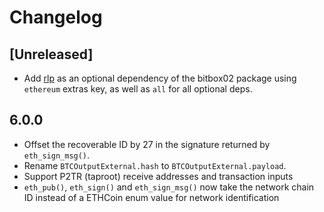 # Changelog

## [Unreleased]
- Add [rlp] as an optional dependency of the bitbox02 package using `ethereum`
  extras key, as well as `all` for all optional deps.

[rlp]: https://pypi.org/project/rlp/

## 6.0.0
- Offset the recoverable ID by 27 in the signature returned by `eth_sign_msg()`.
- Rename `BTCOutputExternal.hash` to `BTCOutputExternal.payload`.
- Support P2TR (taproot) receive addresses and transaction inputs
- `eth_pub()`, `eth_sign()` and `eth_sign_msg()` now take the network chain ID instead of a ETHCoin enum value for network identification
